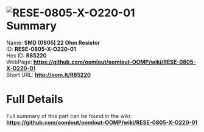 
![RESE-0805-X-O220-01](https://github.com/oomlout/oomlout-OOMP/blob/master/parts/RESE-0805-X-O220-01/RESE-0805-X-O220-01_420.jpg)   
Summary
=================
  
Name: __SMD (0805) 22 Ohm Resistor__    
ID: __RESE-0805-X-O220-01__   
Hex ID: __R85220__   
WebPage: __https://github.com/oomlout/oomlout-OOMP/wiki/RESE-0805-X-O220-01__   
Short URL: __http://oom.lt/R85220__   

Full Details
==========================
Full summary of this part can be found in the wiki:   
__https://github.com/oomlout/oomlout-OOMP/wiki/RESE-0805-X-O220-01__    

